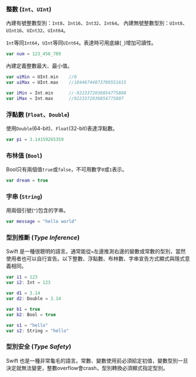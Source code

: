 ### 整數 (`Int`、`UInt`)

內建有號整數型別：`Int8`、`Int16`、`Int32`、`Int64`。
內建無號整數型別：`UInt8`、`UInt16`、`UInt32`、`UInt64`。

`Int`等同`Int64`，`UInt`等同`UInt64`。表達時可用底線(`_`)增加可讀性。
```swift
var num = 123_456_789
```

內建定義整數最大、最小值。
```swift
var uiMin = UInt.min    //0
var uiMax = UInt.max    //18446744073709551615

var iMin = Int.min      //-9223372036854775808
var iMax = Int.max      //9223372036854775807
```

### 浮點數 (`Float`、`Double`)

使用`Double`(64-bit)、`Float`(32-bit)表達浮點數。
```swift
var pi = 3.14159265359
```

### 布林值 (`Bool`)

Bool只有兩個值`true`或`false`，不可用數字`0`或`1`表示。
```swift
var dream = true
```

### 字串 (`String`)

用兩個引號(`"`)包含的字串。
```swift
var message = "hello world"
```

### 型別推斷 (*Type Inference*)

Swift 是一種很聰明的語言。通常能從`=`左邊推測右邊的變數或常數的型別，當然使用者也可以自行宣告。以下整數、浮點數、布林數、字串宣告方式顯式與隱式意義相同。
```swift
var i1 = 123
var i2: Int = 123

var d1 = 3.14
var d2: Double = 3.14

var b1 = true
var b2: Bool = true

var s1 = "hello"
var s2: String = "hello"
```

### 型別安全 (*Type Safety*)

Swift 也是一種非常龜毛的語言。常數、變數使用前必須給定初值，變數型別一旦決定就無法變更，整數overflow會crash，型別轉換必須顯式指定型別。
```swift
```